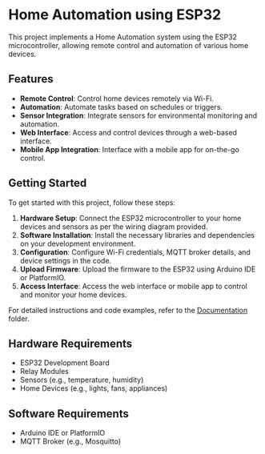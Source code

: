 # Home Automation using ESP32

This project implements a Home Automation system using the ESP32 microcontroller, allowing remote control and automation of various home devices.

## Features

- **Remote Control**: Control home devices remotely via Wi-Fi.
- **Automation**: Automate tasks based on schedules or triggers.
- **Sensor Integration**: Integrate sensors for environmental monitoring and automation.
- **Web Interface**: Access and control devices through a web-based interface.
- **Mobile App Integration**: Interface with a mobile app for on-the-go control.

## Getting Started

To get started with this project, follow these steps:

1. **Hardware Setup**: Connect the ESP32 microcontroller to your home devices and sensors as per the wiring diagram provided.
2. **Software Installation**: Install the necessary libraries and dependencies on your development environment.
3. **Configuration**: Configure Wi-Fi credentials, MQTT broker details, and device settings in the code.
4. **Upload Firmware**: Upload the firmware to the ESP32 using Arduino IDE or PlatformIO.
5. **Access Interface**: Access the web interface or mobile app to control and monitor your home devices.

For detailed instructions and code examples, refer to the [Documentation](/docs) folder.

## Hardware Requirements

- ESP32 Development Board
- Relay Modules
- Sensors (e.g., temperature, humidity)
- Home Devices (e.g., lights, fans, appliances)

## Software Requirements

- Arduino IDE or PlatformIO
- MQTT Broker (e.g., Mosquitto)
